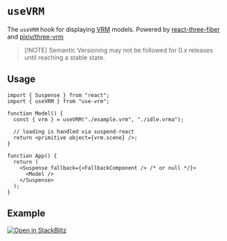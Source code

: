 # `useVRM`

The `useVRM` hook for displaying [VRM](https://vrm.dev/en/) models. Powered by
[react-three-fiber](https://github.com/pmndrs/react-three-fiber) and
[pixiv/three-vrm](https://github.com/pixiv/three-vrm)

> [!NOTE] Semantic Versioning may not be followed for 0.x releases until
> reaching a stable state.

## Usage

```tsx
import { Suspense } from "react";
import { useVRM } from "use-vrm";

function Model() {
  const { vrm } = useVRM("./example.vrm", "./idle.vrma");

  // loading is handled via suspend-react
  return <primitive object={vrm.scene} />;
}

function App() {
  return (
    <Suspense fallback={<FallbackComponent /> /* or null */}>
      <Model />
    </Suspense>
  );
}
```

## Example

[![Open in StackBlitz](https://developer.stackblitz.com/img/open_in_stackblitz.svg)](https://stackblitz.com/github/yue4u/libvrm/tree/main/examples?file=use-vrm/App.tsx&startScript=start:use-vrm)
